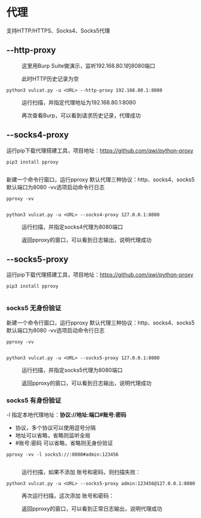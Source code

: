 # 代理

支持HTTP/HTTPS、Socks4、Socks5代理



## --http-proxy

<figure>这里用Burp Suite做演示，监听192.168.80.1的8080端口<img src="../../../static/imgs/usage/httpproxy_01.png" alt=""><figcaption></figcaption></figure>

<figure>此时HTTP历史记录为空<img src="../../../static/imgs/usage/httpproxy_02.png" alt=""><figcaption></figcaption></figure>

```
python3 vulcat.py -u <URL> --http-proxy 192.168.80.1:8080
```

<figure>运行扫描，并指定代理地址为192.168.80.1:8080<img src="../../../static/imgs/usage/httpproxy_03.png" alt=""><figcaption></figcaption></figure>

<figure>再次查看Burp，可以看到请求历史记录，代理成功<img src="../../../static/imgs/usage/httpproxy_04.png" alt=""><figcaption></figcaption></figure>

## --socks4-proxy

运行pip下载代理搭建工具，项目地址：https://github.com/qwj/python-proxy
```
pip3 install pproxy
```

<figure><img src="../../../static/imgs/usage/socks_01.png" alt=""><figcaption></figcaption></figure>

新建一个命令行窗口，运行pproxy
默认代理三种协议：http、socks4、socks5
默认端口为8080
-vv选项启动命令行日志
```
pproxy -vv
```
<figure><img src="../../../static/imgs/usage/socks_02.png" alt=""><figcaption></figcaption></figure>

```
python3 vulcat.py -u <URL> --socks4-proxy 127.0.0.1:8080
```

<figure>运行扫描，并指定socks4代理为8080端口<img src="../../../static/imgs/usage/socks_03.png" alt=""><figcaption></figcaption></figure>

<figure>返回pproxy的窗口，可以看到日志输出，说明代理成功<img src="../../../static/imgs/usage/socks_04.png" alt=""><figcaption></figcaption></figure>

## --socks5-proxy

运行pip下载代理搭建工具，项目地址：https://github.com/qwj/python-proxy
```
pip3 install pproxy
```
<figure><img src="../../../static/imgs/usage/socks_01.png" alt=""><figcaption></figcaption></figure>

### socks5 无身份验证

新建一个命令行窗口，运行pproxy
默认代理三种协议：http、socks4、socks5
默认端口为8080
-vv选项启动命令行日志
```
pproxy -vv
```
<figure><img src="../../../static/imgs/usage/socks_02.png" alt=""><figcaption></figcaption></figure>

```
python3 vulcat.py -u <URL> --socks5-proxy 127.0.0.1:8080
```
<figure>运行扫描，并指定socks5代理为8080端口<img src="../../../static/imgs/usage/socks_05.png" alt=""><figcaption></figcaption></figure>

<figure>返回pproxy的窗口，可以看到日志输出，说明代理成功<img src="../../../static/imgs/usage/socks_06.png" alt=""><figcaption></figcaption></figure>


### socks5 有身份验证

-l 指定本地代理地址：**协议://地址:端口#账号:密码**
* 协议，多个协议可以使用逗号分隔
* 地址可以省略，省略则监听全局
* #账号:密码 可以省略，省略则无身份验证

```
pproxy -vv -l socks5://:8080#admin:123456
```
<figure><img src="../../../static/imgs/usage/socks_08.png" alt=""><figcaption></figcaption></figure>

<figure>运行扫描，如果不添加 账号和密码，则扫描失败：<img src="../../../static/imgs/usage/socks_09.png" alt=""><figcaption></figcaption></figure>

```
python3 vulcat.py -u <URL> --socks5-proxy admin:123456@127.0.0.1:8080
```
<figure>再次运行扫描，这次添加 账号和密码：<img src="../../../static/imgs/usage/socks_10.png" alt=""><figcaption></figcaption></figure>

<figure>返回pproxy的窗口，可以看到正常日志输出，说明代理成功<img src="../../../static/imgs/usage/socks_11.png" alt=""><figcaption></figcaption></figure>
